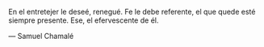 En el entretejer le deseé, renegué. Fe le debe referente, el que quede esté siempre presente. Ese, el efervescente de él. 

— Samuel Chamalé

